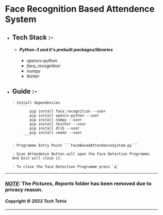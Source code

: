 # Face Recognition Based Attendence System 

- ## Tech Stack :-
    - #### ***Python-3 and it's prebuilt packages/libraries***
        - *opencv-python*
        - *face_recognition*
        - *numpy*
        - *tkinter*
- ## Guide :-
      - Install dependencies
          ```
              pip install face_recognition --user
              pip install opencv-python --user
              pip install numpy --user
              pip install tkinter --user
              pip install dlib --user
              pip install cmake --user
           ```

      - Programme Entry Point ```FaceBasedAttendenceSystem.py```

      - Give Attendence Button will open the Face Detection Programme. And Exit will close it.

      - To close the Face Detection Programme press `q`
---
### ***<u>NOTE</u>:*** The *Pictures*, *Reports* folder has been removed due to privacy reason.

#### *Copyright © 2023 Tech Tetris*
---
